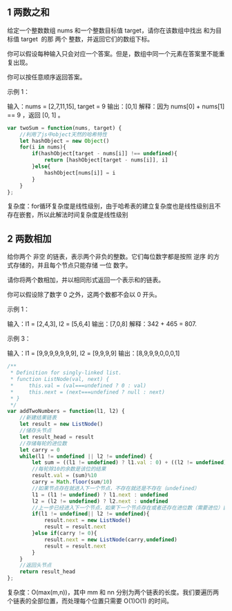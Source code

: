 ## 1 两数之和
   
给定一个整数数组 nums 和一个整数目标值 target，请你在该数组中找出 和为目标值 target  的那 两个 整数，并返回它们的数组下标。

你可以假设每种输入只会对应一个答案。但是，数组中同一个元素在答案里不能重复出现。

你可以按任意顺序返回答案。

示例 1：

输入：nums = [2,7,11,15], target = 9
输出：[0,1]
解释：因为 nums[0] + nums[1] == 9 ，返回 [0, 1] 。

```javascript
var twoSum = function(nums, target) {
    //利用了js中object天然的哈希特性
    let hashObject = new Object()
    for(i in nums){
        if(hashObject[target - nums[i]] !== undefined){
            return [hashObject[target - nums[i]], i]
        }else{
            hashObject[nums[i]] = i
        }
    }
};
```
复杂度：for循环复杂度是线性级别，由于哈希表的建立复杂度也是线性级别且不存在嵌套，所以此解法时间复杂度是线性级别


## 2 两数相加

给你两个 非空 的链表，表示两个非负的整数。它们每位数字都是按照 逆序 的方式存储的，并且每个节点只能存储 一位 数字。

请你将两个数相加，并以相同形式返回一个表示和的链表。

你可以假设除了数字 0 之外，这两个数都不会以 0 开头。

示例 1：

输入：l1 = [2,4,3], l2 = [5,6,4]
输出：[7,0,8]
解释：342 + 465 = 807.

示例 3：

输入：l1 = [9,9,9,9,9,9,9], l2 = [9,9,9,9]
输出：[8,9,9,9,0,0,0,1]

```javascript
/**
 * Definition for singly-linked list.
 * function ListNode(val, next) {
 *     this.val = (val===undefined ? 0 : val)
 *     this.next = (next===undefined ? null : next)
 * }
 */
var addTwoNumbers = function(l1, l2) {
    //新建结果链表
    let result = new ListNode()
    //储存头节点
    let result_head = result
    //存储每轮的进位数
    let carry = 0
    while(l1 != undefined || l2 != undefined) {
        let sum = ((l1 != undefined) ? l1.val : 0) + ((l2 != undefined) ? l2.val : 0) + carry
        //每轮除10的余数是该位的结果
        result.val = (sum)%10
        carry = Math.floor(sum/10)
        //如果节点存在就进入下一个节点，不存在就还是不存在（undefined）
        l1 = (l1 != undefined) ? l1.next : undefined
        l2 = (l2 != undefined) ? l2.next : undefined
        //上一步已经进入下一个节点，如果下一个节点存在或者还存在进位数（需要进位）就创建新的结果节点
        if(l1 != undefined|| l2 != undefined){
            result.next = new ListNode()
            result = result.next
        }else if(carry != 0){
            result.next = new ListNode(carry,undefined)
            result = result.next
        }
    }
    //返回头节点
    return result_head
};
```
复杂度：O(max(m,n))，其中 mm 和 nn 分别为两个链表的长度。我们要遍历两个链表的全部位置，而处理每个位置只需要 O(1)O(1) 的时间。

